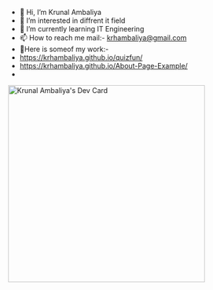 - 👋 Hi, I’m Krunal Ambaliya
- 👀 I’m interested in diffrent it field
- 🌱 I’m currently learning IT Engineering
- 📫 How to reach me mail:- krhambaliya@gmail.com
- 📖Here is someof my work:-
-    https://krhambaliya.github.io/quizfun/
-    https://krhambaliya.github.io/About-Page-Example/
- 

<!---
krhambaliya/krhambaliya is a ✨ special ✨ repository because its `README.md` (this file) appears on your GitHub profile.
You can click the Preview link to take a look at your changes.
--->

<a href="https://app.daily.dev/krhambaliya"><img src="https://api.daily.dev/devcards/7154029744a5490d970874597425fc89.png?r=8ju" width="400" alt="Krunal Ambaliya's Dev Card"/></a>
